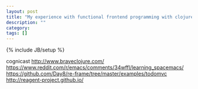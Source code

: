 ```yaml
---
layout: post
title: "My experience with functional frontend programming with clojure, clojurescript and react"
description: ""
category: 
tags: []
---
```

{% include JB/setup %}

cognicast
http://www.braveclojure.com/
https://www.reddit.com/r/emacs/comments/34wffl/learning_spacemacs/
https://github.com/Day8/re-frame/tree/master/examples/todomvc
http://reagent-project.github.io/
